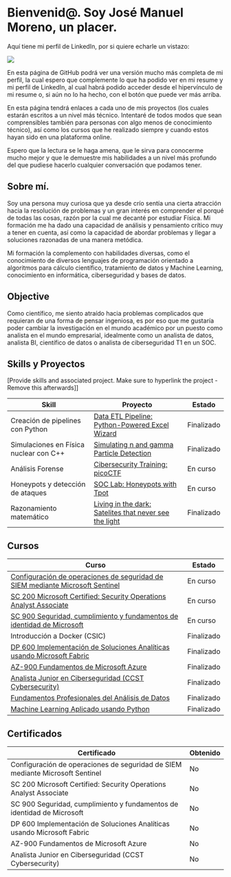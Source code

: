 # Bienvenid@. Soy José Manuel Moreno, un placer.
Aquí tiene mi perfil de LinkedIn, por si quiere echarle un vistazo: 

<a href="https://www.linkedin.com/in/josemanuelmoreno2702/"><img src="https://img.shields.io/badge/-LinkedIn-0072b1?&style=for-the-badge&logo=linkedin&logoColor=white" /></a>

En esta página de GitHub podrá ver una versión mucho más completa de mi perfil, la cual espero que complemente lo que ha podido ver en mi resume y mi perfil de LinkedIn, al cual habrá podido acceder desde el hipervínculo de mi resume o, si aún no lo ha hecho, con el botón que puede ver más arriba.

En esta página tendrá enlaces a cada uno de mis proyectos (los cuales estarán escritos a un nivel más técnico. Intentaré de todos modos que sean comprensibles también para personas con algo menos de conocimiento técnico), así como los cursos que he realizado siempre y cuando estos hayan sido en una plataforma online.

Espero que la lectura se le haga amena, que le sirva para conocerme mucho mejor y que le demuestre mis habilidades a un nivel más profundo del que pudiese hacerlo cualquier conversación que podamos tener.

## Sobre mí.

Soy una persona muy curiosa que ya desde crío sentía una cierta atracción hacia la resolución de problemas y un gran interés en comprender el porqué de todas las cosas, razón por la cual me decanté por estudiar Física. Mi formación me ha dado una capacidad de análisis y pensamiento crítico muy a tener en cuenta, así como la capacidad de abordar problemas y llegar a soluciones razonadas de una manera metódica. 

Mi formación la complemento con habilidades diversas, como el conocimiento de diversos lenguajes de programación orientado a algoritmos para cálculo científico, tratamiento de datos y Machine Learning, conocimiento en informática, ciberseguridad y bases de datos.


## Objective

Como científico, me siento atraído hacia problemas complicados que requieran de una forma de pensar ingeniosa, es por eso que me gustaría poder cambiar la investigación en el mundo académico por un puesto como analista en el mundo empresarial, idealmente como un analista de datos, analista BI, científico de datos o analista de ciberseguridad T1 en un SOC.

## Skills y Proyectos
[Provide skills and associated project. Make sure to hyperlink the project - Remove this afterwards]]

| Skill                                         | Proyecto         | Estado |
|-----------------------------------------------|----------------------------|-----|
| Creación de pipelines con Python          | <a href="https://google.com">Data ETL Pipeline: Python-Powered Excel Wizard</a>| Finalizado |
| Simulaciones en Física nuclear con C++    | <a href="https://google.com">Simulating n and gamma Particle Detection</a> | Finalizado |
| Análisis Forense                          | <a href="https://google.com">Cibersecurity Training: picoCTF</a> | En curso |
| Honeypots y detección de ataques | <a href="https://google.com">SOC Lab: Honeypots with Tpot</a>| En curso |
| Razonamiento matemático | <a href="https://google.com">Living in the dark: Satelites that never see the light</a>| Finalizado |


## Cursos

| Curso | Estado | 
|-------|--------|
| <a href="https://learn.microsoft.com/es-es/credentials/applied-skills/configure-siem-security-operations-using-microsoft-sentinel/"> Configuración de operaciones de seguridad de SIEM mediante Microsoft Sentinel</a> | En curso |
| <a href="https://learn.microsoft.com/es-es/credentials/certifications/security-operations-analyst/?practice-assessment-type=certification">SC 200 Microsoft Certified: Security Operations Analyst Associate</a> | En curso |
| <a href="https://learn.microsoft.com/es-es/credentials/certifications/security-compliance-and-identity-fundamentals/?practice-assessment-type=certification">SC 900 Seguridad, cumplimiento y fundamentos de identidad de Microsoft</a> | En curso |
|Introducción a Docker (CSIC) | Finalizado |   
|<a href="https://learn.microsoft.com/es-es/credentials/certifications/fabric-analytics-engineer-associate/?practice-assessment-type=certification">DP 600 Implementación de Soluciones Analíticas usando Microsoft Fabric</a> | Finalizado |
|<a href="https://learn.microsoft.com/es-es/credentials/certifications/azure-fundamentals/?practice-assessment-type=certification">AZ-900 Fundamentos de Microsoft Azure</a> | Finalizado |
|<a href="https://skillsforall.com/career-path/cybersecurity?courseLang=es-XL">Analista Junior en Ciberseguridad (CCST Cybersecurity) </a> | Finalizado |
|<a href="https://www.linkedin.com/learning/paths/fundamentos-profesionales-del-analisis-de-datos-por-microsoft-y-linkedin">Fundamentos Profesionales del Análisis de Datos</a> | Finalizado |
|<a href="https://diegosouto.duckdns.org/publication/202212_ceinpro_machinelearningpython/">Machine Learning Aplicado usando Python</a> | Finalizado |

## Certificados

| Certificado | Obtenido |
|-------------|----------|
| Configuración de operaciones de seguridad de SIEM mediante Microsoft Sentinel | No |
| SC 200 Microsoft Certified: Security Operations Analyst Associate | No |
| SC 900 Seguridad, cumplimiento y fundamentos de identidad de Microsoft | No |
| DP 600 Implementación de Soluciones Analíticas usando Microsoft Fabric | No |
| AZ-900 Fundamentos de Microsoft Azure | No |
| Analista Junior en Ciberseguridad (CCST Cybersecurity) | No |
